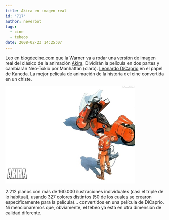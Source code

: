 ```yaml
---
title: Akira en imagen real
id: '717'
author: neverbot
tags:
  - cine
  - tebeos
date: 2008-02-23 14:25:07
---
```


Leo en [blogdecine.com](http://www.blogdecine.com/2008/02/22-leonardo-dicaprio-y-joseph-gordon-levitt-protagonizaran-akira) que la Warner va a rodar una versión de imagen real del clásico de la animación [Akira](http://www.imdb.com/title/tt0094625/). Dividirán la película en dos partes y cambiarán Neo-Tokio por Manhattan (claro). [Leonardo DiCaprio](http://www.imdb.com/name/nm0000138/) en el papel de Kaneda. La mejor película de animación de la historia del cine convertida en un chiste.

![Akira](./akira-en-imagen-real/akira.jpg "Akira")

2.212 planos con más de 160.000 ilustraciones individuales (casi el triple de lo habitual), usando 327 colores distintos (50 de los cuales se crearon específicamente para la película)... convertidos en una película de DiCaprio. Ni mencionaremos que, obviamente, el tebeo ya está en otra dimensión de calidad diferente.
